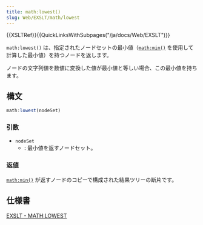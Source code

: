 ```yaml
---
title: math:lowest()
slug: Web/EXSLT/math/lowest
---
```


{{XSLTRef}}{{QuickLinksWithSubpages("/ja/docs/Web/EXSLT")}}

`math:lowest()` は、指定されたノードセットの最小値（[`math:min()`](/ja/docs/Web/EXSLT/math/min) を使用して計算した最小値）を持つノードを返します。

ノードの文字列値を数値に変換した値が最小値と等しい場合、この最小値を持ちます。

## 構文

```js
math:lowest(nodeSet)
```

### 引数

- `nodeSet`
  - : 最小値を返すノードセット。

### 返値

[`math:min()`](/ja/docs/Web/EXSLT/math/min) が返すノードのコピーで構成された結果ツリーの断片です。

## 仕様書

[EXSLT - MATH:LOWEST](http://exslt.org/math/functions/lowest/index.html)
